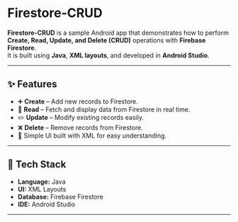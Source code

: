 # Firestore-CRUD

**Firestore-CRUD** is a sample Android app that demonstrates how to perform **Create, Read, Update, and Delete (CRUD)** operations with **Firebase Firestore**.  
It is built using **Java**, **XML layouts**, and developed in **Android Studio**.

---

## ✨ Features
- ➕ **Create** – Add new records to Firestore.  
- 📖 **Read** – Fetch and display data from Firestore in real time.  
- ✏️ **Update** – Modify existing records easily.  
- ❌ **Delete** – Remove records from Firestore.  
- 📱 Simple UI built with XML for easy understanding.  

---

## 🚀 Tech Stack
- **Language:** Java  
- **UI:** XML Layouts  
- **Database:** Firebase Firestore  
- **IDE:** Android Studio  

---
